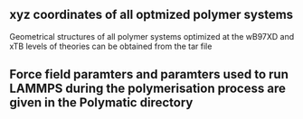 ## xyz coordinates of all optmized polymer systems 

Geometrical structures of all polymer systems optimized at the wB97XD and xTB levels of theories can be obtained from the tar file

## Force field paramters and paramters used to run LAMMPS during the polymerisation process are given in the Polymatic directory
